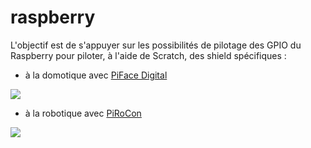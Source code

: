 raspberry
=========
L'objectif est de s'appuyer sur les possibilités de pilotage des GPIO du Raspberry pour piloter, à l'aide de Scratch, des shield spécifiques :
- à la domotique avec [PiFace Digital](http://www.piface.org.uk/products/piface_digital/)

![](https://fbcdn-profile-a.akamaihd.net/hprofile-ak-xap1/v/t1.0-1/p160x160/1459819_548937468527261_422899261_n.jpg?oh=95c4637e2a7e44b3fe8ef80dc8adc2c7&oe=54E182F7&__gda__=1423208992_3b6828cd3180047df6d91d5ede2a8614)

- à la robotique avec [PiRoCon](http://4tronix.co.uk/store/index.php?rt=product/product&product_id=182)

![](http://4tronix.co.uk/store/image/thumbnails/18/91/PiRoCon1000ajpg-100626-180x180.jpg)